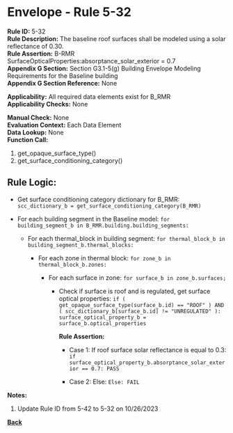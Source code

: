 
# Envelope - Rule 5-32  

**Rule ID:** 5-32  
**Rule Description:** The baseline roof surfaces shall be modeled using a solar reflectance of 0.30.  
**Rule Assertion:** B-RMR SurfaceOpticalProperties:absorptance_solar_exterior = 0.7  
**Appendix G Section:** Section G3.1-5(g) Building Envelope Modeling Requirements for the Baseline building  
**Appendix G Section Reference:** None  

**Applicability:** All required data elements exist for B_RMR  
**Applicability Checks:**  None  

**Manual Check:** None  
**Evaluation Context:** Each Data Element  
**Data Lookup:** None  
**Function Call:**  

  1. get_opaque_surface_type()
  2. get_surface_conditioning_category()

## Rule Logic:  

- Get surface conditioning category dictionary for B_RMR: `scc_dictionary_b = get_surface_conditioning_category(B_RMR)`

- For each building segment in the Baseline model: `for building_segment_b in B_RMR.building.building_segments:`  

  - For each thermal_block in building segment: `for thermal_block_b in building_segment_b.thermal_blocks:`  

    - For each zone in thermal block: `for zone_b in thermal_block_b.zones:`  

      - For each surface in zone: `for surface_b in zone_b.surfaces;`

        - Check if surface is roof and is regulated, get surface optical properties: `if ( get_opaque_surface_type(surface_b.id) == "ROOF" ) AND ( scc_dictionary_b[surface_b.id] != "UNREGULATED" ): surface_optical_property_b = surface_b.optical_properties`  

          **Rule Assertion:**  

          - Case 1: If roof surface solar reflectance is equal to 0.3: `if surface_optical_property_b.absorptance_solar_exterior == 0.7: PASS`  

          - Case 2: Else: `Else: FAIL`

**Notes:**

1. Update Rule ID from 5-42 to 5-32 on 10/26/2023

**[Back](../_toc.md)**
